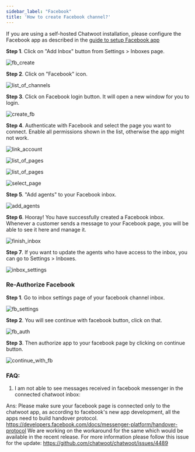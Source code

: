 ```yaml
---
sidebar_label: "Facebook"
title: 'How to create Facebook channel?'
---
```


If you are using a self-hosted Chatwoot installation, please configure the Facebook app as described in the [guide to setup Facebook app](/docs/self-hosted/configuration/features/integrations/facebook-channel-setup)

**Step 1**. Click on "Add Inbox" button from Settings > Inboxes page.

![fb_create](./images/facebook/inbox_create.png)

**Step 2**. Click on "Facebook" icon.

![list_of_channels](./images/facebook/list_of_channels.png)

**Step 3**. Click on Facebook login button. It will open a new window for you to login.

![create_fb](./images/facebook/login_with_facebook.png)

**Step 4**. Authenticate with Facebook and select the page you want to connect. Enable all permissions shown in the list, otherwise the app might not work.

![link_account](./images/facebook/link_account.png)

![list_of_pages](./images/facebook/list_of_pages.png)

![list_of_pages](./images/facebook/permissions.png)

![select_page](./images/facebook/select_page.png)

**Step 5**. "Add agents" to your Facebook inbox.

![add_agents](./images/facebook/add_agents.png)

**Step 6**. Hooray! You have successfully created a Facebook inbox. Whenever a customer sends a message to your Facebook page, you will be able to see it here and manage it.

![finish_inbox](./images/facebook/finish_inbox.png)

**Step 7**. If you want to update the agents who have access to the inbox, you can go to Settings > Inboxes.

![inbox_settings](./images/facebook/inbox_settings.png)


### Re-Authorize Facebook
**Step 1**. Go to inbox settings page of your facebook channel inbox.

![fb_settings](./images/facebook/fb_settings.png)

**Step 2**. You will see continue with facebook button, click on that.

![fb_auth](./images/facebook/fb_auth.png)

**Step 3**. Then authorize app to your facebook page by clicking on continue button.

![continue_with_fb](./images/facebook/continue_with_fb.png)


### FAQ:

1. I am not able to see messages received in facebook messenger in the connected chatwoot inbox:

Ans: Please make sure your facebook page is connected only to the chatwoot app, as according to facebook's new app development, all the apps need to build handover protocol. https://developers.facebook.com/docs/messenger-platform/handover-protocol
We are working on the workaround for the same which would be available in the recent release.
For more information please follow this issue for the update: https://github.com/chatwoot/chatwoot/issues/4489
